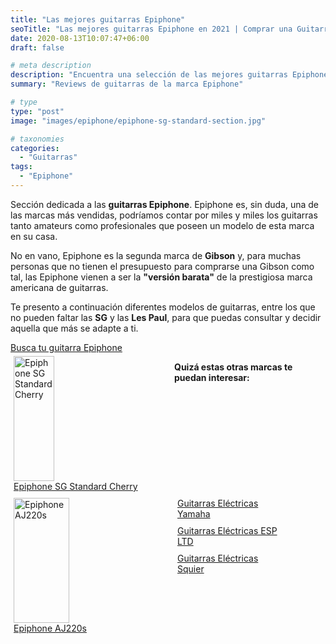 ```yaml
---
title: "Las mejores guitarras Epiphone"
seoTitle: "Las mejores guitarras Epiphone en 2021 | Comprar una Guitarra"
date: 2020-08-13T10:07:47+06:00
draft: false

# meta description
description: "Encuentra una selección de las mejores guitarras Epiphone de 2021 &#9989;"
summary: "Reviews de guitarras de la marca Epiphone"

# type
type: "post"
image: "images/epiphone/epiphone-sg-standard-section.jpg"

# taxonomies
categories: 
  - "Guitarras"
tags:
  - "Epiphone"
---
```


Sección dedicada a las **guitarras Epiphone**. Epiphone es, sin duda, una de las marcas más vendidas, podríamos contar
por miles y miles los guitarras tanto amateurs como profesionales que poseen un modelo de esta marca en su casa.

No en vano, Epiphone es la segunda marca de **Gibson** y, para muchas personas que no tienen el presupuesto para comprarse una
Gibson como tal, las Epiphone vienen a ser la **"versión barata"** de la prestigiosa marca americana de guitarras.

Te presento a continuación diferentes modelos de guitarras, entre los que no pueden faltar las **SG** y las **Les Paul**, para que puedas consultar y decidir aquella que más se adapte a ti.

<div>
	<a href="https://www.amazon.es/s/ref=as_li_ss_tl?k=epiphone&__mk_es_ES=%C3%85M%C3%85%C5%BD%C3%95%C3%91&ref=nb_sb_noss_1&linkCode=ll2&tag=guitar0de-21&linkId=45efaf21e2b5faa1ff58c649e5f062de&language=es_ES" class="btn btn-outline-primary" rel="nofollow noopener noreferrer" target="_blank">Busca tu guitarra Epiphone</a>
</div>

<div class="row">
      <div class="column" style="float: left; width: 50%; padding: 5px;">
        <a href="/guitarras-epiphone/sg-standard-cherry">
          <img src="../../images/epiphone/epiphone-sg-standard-cherry-menu.jpg" alt="Epiphone SG Standard Cherry" width="65" height="200">
          <figcaption>Epiphone SG Standard Cherry</figcaption>
        </a>
      </div>
      <div class="column" style="float: left; width: 50%; padding: 5px;">
        <a href="/guitarras-epiphone/aj220s">
          <img src="../../images/epiphone/epiphone-aj220s-menu.png" alt="Epiphone AJ220s" width="89" height="200">
          <figcaption>Epiphone AJ220s</figcaption>
        </a>
      </div>
</div> 

**Quizá estas otras marcas te puedan interesar:**

<div class="row">
      <div class="column" style="float: left; width: 33.33%; padding: 5px;">
        <a href="/guitarras-yamaha/">
          <figcaption>Guitarras Eléctricas Yamaha</figcaption>
        </a>
      </div>
      <div class="column" style="float: left; width: 33.33%; padding: 5px;">
        <a href="/ltd/">
          <figcaption>Guitarras Eléctricas ESP LTD</figcaption>
        </a>
      </div>
      <div class="column" style="float: left; width: 33.33%; padding: 5px;">
        <a href="/guitarras-squier/">
          <figcaption>Guitarras Eléctricas Squier</figcaption>
        </a>
      </div>
</div>
